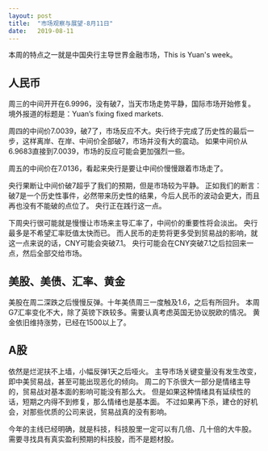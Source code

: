 ```yaml
---
layout: post
title:  "市场观察与展望-8月11日"
date:   2019-08-11
---
```


本周的特点之一就是中国央行主导世界金融市场，This is Yuan's week。

 
## 人民币
 
周三的中间开开在6.9996，没有破7，当天市场走势平静，国际市场开始修复。
境外报道的标题是：Yuan’s fixing fixed markets.
 
周四的中间价7.0039，破7了，市场反应不大。央行终于完成了历史性的最后一步，这样离岸、在岸、中间价全部破7，市场并没有大的震动。
如果中间价从6.9683直接到7.0039，市场的反应可能会更加强烈一些。
 
周五的中间价在7.0136，看起来央行是要让中间价慢慢跟着市场走了。
 
央行果断让中间价破7超乎了我们的预期，但是市场较为平静。
正如我们的断言：破7是一个历史性事件，必然带来历史性的结果，今后人民币的波动会更大，而且再也没有不能破的点位了。
央行正在践行这一点。
 
下周央行很可能就是慢慢让市场来主导汇率了，中间价的重要性将会淡出。
央行最多是不希望汇率贬值太快而已。
而人民币的走势将更多受到贸易战的影响，就这一点来说的话，CNY可能会突破7.1。
央行可能会在CNY突破7.1之后拉回来一点，然后全部交给市场。
 
## 美股、美债、汇率、黄金
美股在周二深跌之后慢慢反弹。十年美债周三一度触及1.6，之后有所回升。
本周G7汇率变化不大，除了英镑下跌较多。需要认真考虑英国无协议脱欧的情况。
黄金依旧维持涨势，已经在1500以上了。
 
## A股
依然是烂泥扶不上墙，小幅反弹1天之后哑火。
主导市场关键变量没有发生改变，即中美贸易战，甚至可能出现恶化的倾向。
周二的下杀很大一部分是情绪主导的，贸易战对基本面的影响可能没有那么大。
但是如果这种情绪具有延续性的话，短期之内得不到修复，那么情绪也是基本面。
不过如果再下杀，建仓的好机会，对那些优质的公司来说，贸易战真的没有影响。
 
今年的主线已经明确，就是科技，科技股里一定可以有几倍、几十倍的大牛股。
需要寻找具有真实盈利预期的科技股，而不是题材股。

